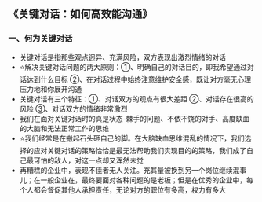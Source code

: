 ## 《关键对话：如何高效能沟通》
### 一、何为关键对话
- 关键对话是指那些观点迥异、充满风险，双方表现出激烈情绪的对话
- ⭐解决关键对话问题的两大原则：①、明确自己的对话目的，即我希望通过对话达到什么目标 ②、在对话过程中始终注意维护安全感，既让对方毫无心理压力地和你展开沟通
- 关键对话有三个特征：①、对话双方的观点有很大差距 ②、对话存在很高的风险 ③、对话双方的情绪非常激烈
- 我们在面对关键对话时的真是状态-棘手的问题、不依不饶的对手、高度缺血的大脑和无法正常工作的思维
- ⭐我们经常是在搬起石头砸自己的脚。在大脑缺血思维混乱的情况下，我们选择的应对关键对话的策略恰恰是最无法帮助我们实现目的的策略，我们成了自己最可怕的敌人，对这一点却又浑然未觉
- 再糟糕的企业中，表现不佳者无人关注。充其量被换到另一个岗位继续混事儿；在一般企业在，最终要面对各种问题的是老板；但是在优秀的企业中，每个人都会督促其他人承担责任，无论对方的职位有多高，权力有多大
